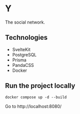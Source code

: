 # Y

The social network.

## Technologies

-   SvelteKit
-   PostgreSQL
-   Prisma
-   PandaCSS
-   Docker

## Run the project locally

```
docker compose up -d --build
```

Go to http://localhost:8080/

